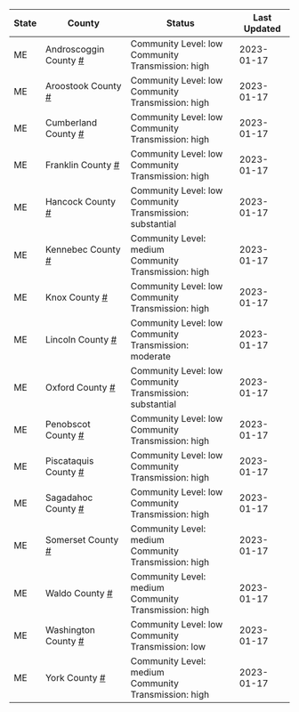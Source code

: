 State | County | Status | Last Updated
--- | --- | --- | --- 
ME | Androscoggin County <a href="#androscoggin_county">#</a> | <a name="androscoggin_county"></a>Community Level: low<br/>Community Transmission: high | 2023-01-17
ME | Aroostook County <a href="#aroostook_county">#</a> | <a name="aroostook_county"></a>Community Level: low<br/>Community Transmission: high | 2023-01-17
ME | Cumberland County <a href="#cumberland_county">#</a> | <a name="cumberland_county"></a>Community Level: low<br/>Community Transmission: high | 2023-01-17
ME | Franklin County <a href="#franklin_county">#</a> | <a name="franklin_county"></a>Community Level: low<br/>Community Transmission: high | 2023-01-17
ME | Hancock County <a href="#hancock_county">#</a> | <a name="hancock_county"></a>Community Level: low<br/>Community Transmission: substantial | 2023-01-17
ME | Kennebec County <a href="#kennebec_county">#</a> | <a name="kennebec_county"></a>Community Level: medium<br/>Community Transmission: high | 2023-01-17
ME | Knox County <a href="#knox_county">#</a> | <a name="knox_county"></a>Community Level: low<br/>Community Transmission: high | 2023-01-17
ME | Lincoln County <a href="#lincoln_county">#</a> | <a name="lincoln_county"></a>Community Level: low<br/>Community Transmission: moderate | 2023-01-17
ME | Oxford County <a href="#oxford_county">#</a> | <a name="oxford_county"></a>Community Level: low<br/>Community Transmission: substantial | 2023-01-17
ME | Penobscot County <a href="#penobscot_county">#</a> | <a name="penobscot_county"></a>Community Level: low<br/>Community Transmission: high | 2023-01-17
ME | Piscataquis County <a href="#piscataquis_county">#</a> | <a name="piscataquis_county"></a>Community Level: low<br/>Community Transmission: high | 2023-01-17
ME | Sagadahoc County <a href="#sagadahoc_county">#</a> | <a name="sagadahoc_county"></a>Community Level: low<br/>Community Transmission: high | 2023-01-17
ME | Somerset County <a href="#somerset_county">#</a> | <a name="somerset_county"></a>Community Level: medium<br/>Community Transmission: high | 2023-01-17
ME | Waldo County <a href="#waldo_county">#</a> | <a name="waldo_county"></a>Community Level: medium<br/>Community Transmission: high | 2023-01-17
ME | Washington County <a href="#washington_county">#</a> | <a name="washington_county"></a>Community Level: low<br/>Community Transmission: low | 2023-01-17
ME | York County <a href="#york_county">#</a> | <a name="york_county"></a>Community Level: medium<br/>Community Transmission: high | 2023-01-17
